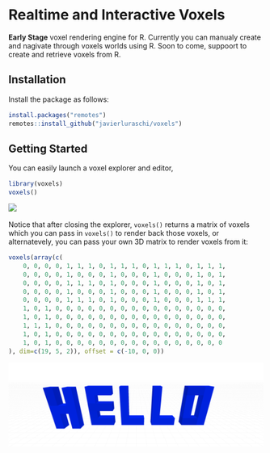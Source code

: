 Realtime and Interactive Voxels
================

**Early Stage** voxel rendering engine for R. Currently you can manualy
create and nagivate through voxels worlds using R. Soon to come,
suppoort to create and retrieve voxels from R.

## Installation

Install the package as follows:

``` r
install.packages("remotes")
remotes::install_github("javierluraschi/voxels")
```

## Getting Started

You can easily launch a voxel explorer and editor,

``` r
library(voxels)
voxels()
```

![](tools/README/voxels-demo.gif)

Notice that after closing the explorer, `voxels()` returns a matrix of
voxels which you can pass in `voxels()` to render back those voxels, or
alternatevely, you can pass your own 3D matrix to render voxels from it:

``` r
voxels(array(c(
    0, 0, 0, 0, 1, 1, 1, 0, 1, 1, 1, 0, 1, 1, 1, 0, 1, 1, 1,
    0, 0, 0, 0, 1, 0, 0, 0, 1, 0, 0, 0, 1, 0, 0, 0, 1, 0, 1,
    0, 0, 0, 0, 1, 1, 1, 0, 1, 0, 0, 0, 1, 0, 0, 0, 1, 0, 1,
    0, 0, 0, 0, 1, 0, 0, 0, 1, 0, 0, 0, 1, 0, 0, 0, 1, 0, 1,
    0, 0, 0, 0, 1, 1, 1, 0, 1, 0, 0, 0, 1, 0, 0, 0, 1, 1, 1,
    1, 0, 1, 0, 0, 0, 0, 0, 0, 0, 0, 0, 0, 0, 0, 0, 0, 0, 0,
    1, 0, 1, 0, 0, 0, 0, 0, 0, 0, 0, 0, 0, 0, 0, 0, 0, 0, 0,
    1, 1, 1, 0, 0, 0, 0, 0, 0, 0, 0, 0, 0, 0, 0, 0, 0, 0, 0,
    1, 0, 1, 0, 0, 0, 0, 0, 0, 0, 0, 0, 0, 0, 0, 0, 0, 0, 0,
    1, 0, 1, 0, 0, 0, 0, 0, 0, 0, 0, 0, 0, 0, 0, 0, 0, 0, 0
), dim=c(19, 5, 2)), offset = c(-10, 0, 0))
```

![](tools/README/voxels-hello.png)
